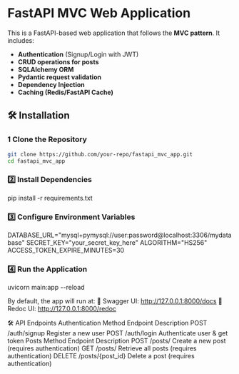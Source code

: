 # FastAPI MVC Web Application

This is a FastAPI-based web application that follows the **MVC pattern**. It includes:

- **Authentication** (Signup/Login with JWT)
- **CRUD operations for posts**
- **SQLAlchemy ORM**
- **Pydantic request validation**
- **Dependency Injection**
- **Caching (Redis/FastAPI Cache)**

## 🛠️ Installation

### 1️ Clone the Repository

```bash
git clone https://github.com/your-repo/fastapi_mvc_app.git
cd fastapi_mvc_app
```

### 2️⃣ Install Dependencies

pip install -r requirements.txt

### 3️⃣ Configure Environment Variables

DATABASE_URL="mysql+pymysql://user:password@localhost:3306/mydatabase"
SECRET_KEY="your_secret_key_here"
ALGORITHM="HS256"
ACCESS_TOKEN_EXPIRE_MINUTES=30

### 4️⃣ Run the Application

uvicorn main:app --reload

By default, the app will run at:
🔗 Swagger UI: http://127.0.0.1:8000/docs
🔗 Redoc UI: http://127.0.0.1:8000/redoc

🛠️ API Endpoints
Authentication
Method Endpoint Description
POST /auth/signup Register a new user
POST /auth/login Authenticate user & get token
Posts
Method Endpoint Description
POST /posts/ Create a new post (requires authentication)
GET /posts/ Retrieve all posts (requires authentication)
DELETE /posts/{post_id} Delete a post (requires authentication)
